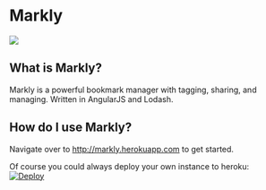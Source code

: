 Markly
======

<img src="http://i.imgur.com/DPUcdts.png"></img><br>
## What is Markly?
Markly is a powerful bookmark manager with tagging, sharing, and managing. Written in AngularJS and Lodash.

## How do I use Markly?
Navigate over to http://markly.herokuapp.com to get started.

Of course you could always deploy your own instance to heroku:<br>
[![Deploy](https://www.herokucdn.com/deploy/button.png)](https://heroku.com/deploy?template=https://github.com/xasos/Markly)
